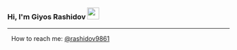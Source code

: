 ### Hi, I'm  Giyos Rashidov <img src="https://media.giphy.com/media/hvRJCLFzcasrR4ia7z/giphy.gif" width="27px">
<hr/>

<img src="https://i.pinimg.com/originals/9b/97/87/9b9787fb5209b99c3207554a341e3f32.png" width="5px" > How to reach me: [@rashidov9861](https://instagram.com/rashidov9861)
